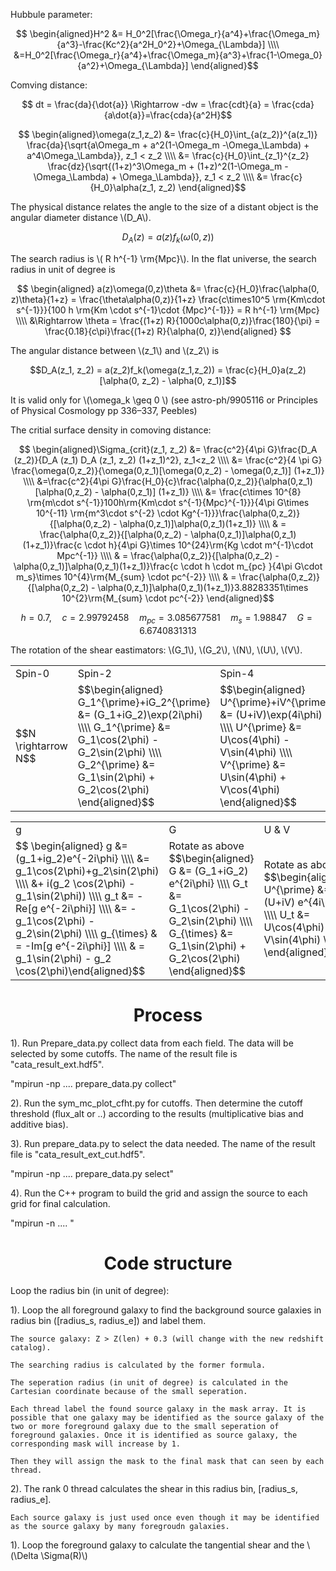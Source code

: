 <script type="text/javascript" src="http://cdn.mathjax.org/mathjax/latest/MathJax.js?config=default"></script>


Hubbule parameter:

$$ \begin{aligned}H^2 &= H_0^2[\frac{\Omega_r}{a^4}+\frac{\Omega_m}{a^3}-\frac{Kc^2}{a^2H_0^2}+\Omega_{\Lambda}] \\\\
&=H_0^2[\frac{\Omega_r}{a^4}+\frac{\Omega_m}{a^3}+\frac{1-\Omega_0}{a^2}+\Omega_{\Lambda}] \end{aligned}$$

Comving distance:

$$ dt = \frac{da}{\dot{a}} \Rightarrow -dw = \frac{cdt}{a} = \frac{cda}{a\dot{a}}=\frac{cda}{a^2H}$$

$$ \begin{aligned}\omega(z_1,z_2) &= \frac{c}{H_0}\int_{a(z_2)}^{a(z_1)} \frac{da}{\sqrt{a\Omega_m + a^2(1-\Omega_m -\Omega_\Lambda) + a^4\Omega_\Lambda}}, z_1 < z_2 \\\\ 
&= \frac{c}{H_0}\int_{z_1}^{z_2} \frac{dz}{\sqrt{(1+z)^3\Omega_m + (1+z)^2(1-\Omega_m -\Omega_\Lambda) + \Omega_\Lambda}}, z_1 < z_2 \\\\
&= \frac{c}{H_0}\alpha(z_1, z_2) \end{aligned}$$

The physical distance relates the angle to the size of a distant object is the angular diameter distance \\(D_A\\). 

$$ D_A(z) = a(z)f_k(\omega(0,z))$$

The search radius is \\( R h^{-1} \rm{Mpc}\\). In the flat universe, the search radius in unit of degree is

$$ \begin{aligned} a(z)\omega(0,z)\theta &= \frac{c}{H_0}\frac{\alpha(0, z)\theta}{1+z} = \frac{\theta\alpha(0,z)}{1+z} \frac{c\times10^5 \rm{Km\cdot s^{-1}}}{100 h \rm{Km \cdot s^{-1}\cdot {Mpc}^{-1}}}  = R h^{-1} \rm{Mpc} \\\\ &\Rightarrow \theta = \frac{(1+z) R}{1000c\alpha(0,z)}\frac{180}{\pi} = \frac{0.18}{c\pi}\frac{(1+z) R}{\alpha(0, z)}\end{aligned} $$

The angular distance between \\(z_1\\) and \\(z_2\\) is

$$D_A(z_1, z_2) = a(z_2)f_k(\omega(z_1,z_2)) = \frac{c}{H_0}a(z_2)[\alpha(0, z_2) - \alpha(0, z_1)]$$

It is valid only for \\(\omega_k \geq 0 \\) (see astro-ph/9905116 or Principles of Physical Cosmology pp 336–337, Peebles)

The critial surface density in comoving distance:

$$ \begin{aligned}\Sigma_{crit}(z_1, z_2) &= \frac{c^2}{4\pi G}\frac{D_A (z_2)}{D_A (z_1) D_A (z_1, z_2) (1+z_1)^2}, z_1<z_2 \\\\
&= \frac{c^2}{4 \pi G} \frac{\omega(0,z_2)}{\omega(0,z_1)[\omega(0,z_2) - \omega(0,z_1)] (1+z_1)} \\\\
&=\frac{c^2}{4\pi G}\frac{H_0}{c}\frac{\alpha(0,z_2)}{\alpha(0,z_1)[\alpha(0,z_2) - \alpha(0,z_1)] (1+z_1)} \\\\
&= \frac{c\times 10^{8} \rm{m\cdot s^{-1}}100h\rm{Km\cdot s^{-1}{Mpc}^{-1}}}{4\pi G\times 10^{-11} \rm{m^3\cdot s^{-2} \cdot Kg^{-1}}}\frac{\alpha(0,z_2)}{[\alpha(0,z_2) - \alpha(0,z_1)]\alpha(0,z_1)(1+z_1)} \\\\
& = \frac{\alpha(0,z_2)}{[\alpha(0,z_2) - \alpha(0,z_1)]\alpha(0,z_1)(1+z_1)}\frac{c \cdot h}{4\pi G}\times 10^{24}\rm{Kg \cdot m^{-1}\cdot Mpc^{-1}} \\\\ 
& = \frac{\alpha(0,z_2)}{[\alpha(0,z_2) - \alpha(0,z_1)]\alpha(0,z_1)(1+z_1)}\frac{c \cdot h \cdot m_{pc} }{4\pi G\cdot m_s}\times 10^{4}\rm{M_{sum} \cdot pc^{-2}} \\\\
& = \frac{\alpha(0,z_2)}{[\alpha(0,z_2) - \alpha(0,z_1)]\alpha(0,z_1)(1+z_1)}3.88283351\times 10^{2}\rm{M_{sum} \cdot pc^{-2}}
\end{aligned}$$

$$  h = 0.7, \quad c = 2.99792458 \quad  m_{pc} = 3.085677581 \quad m_s = 1.98847 \quad G = 6.6740831313$$


The rotation of the shear eastimators: \\(G_1\\), \\(G_2\\), \\(N\\), \\(U\\), \\(V\\).

<table border="0">
 <tr>
    <td>Spin-0</b></td>
    <td>Spin-2</b></td>
    <td>Spin-4</b></td>
 </tr>
 <tr>
 <td>$$N \rightarrow N$$</td>
    <td>$$\begin{aligned} G_1^{\prime}+iG_2^{\prime} &= (G_1+iG_2)\exp(2i\phi) \\\\
   G_1^{\prime} &= G_1\cos(2\phi)  - G_2\sin(2\phi) \\\\
   G_2^{\prime} &= G_1\sin(2\phi)  + G_2\cos(2\phi) \end{aligned}$$</td>
    <td>$$\begin{aligned} U^{\prime}+iV^{\prime} &= (U+iV)\exp(4i\phi) \\\\
   U^{\prime} &= U\cos(4\phi)  - V\sin(4\phi) \\\\
   V^{\prime} &= U\sin(4\phi)  + V\cos(4\phi) \end{aligned}$$</td>
 </tr>
</table>

<table border="0">
 <tr>
    <td>g</b></td>
    <td>G</b></td>
    <td>U & V</b></td>
 </tr>
 <tr>
    <td>$$ \begin{aligned} g &=(g_1+ig_2)e^{-2i\phi} \\\\
    &= g_1\cos(2\phi)+g_2\sin(2\phi) \\\\
    &+ i(g_2 \cos(2\phi) - g_1\sin(2\phi)) \\\\ 
    g_t &= -Re[g e^{-2i\phi}] \\\\ &= -g_1\cos(2\phi) - g_2\sin(2\phi) \\\\ 
    g_{\times} & = -Im[g e^{-2i\phi}] \\\\
    & = g_1\sin(2\phi) - g_2 \cos(2\phi)\end{aligned}$$</td>
    <td>Rotate as above $$\begin{aligned} G &= (G_1+iG_2) e^{2i\phi} \\\\
    G_t &= G_1\cos(2\phi)  - G_2\sin(2\phi) \\\\
    G_{\times} &= G_1\sin(2\phi) + G_2\cos(2\phi) \end{aligned}$$</td>
    <td>Rotate as above $$\begin{aligned} U^{\prime} &= (U+iV) e^{4i\phi} \\\\
    U_t &= U\cos(4\phi) - V\sin(4\phi) \\\\ \end{aligned}$$</td>
 </tr>
</table>


# <center>Process

1). Run Prepare_data.py collect data from each field. The data will be selected by some cutoffs. The name of the result file is "cata_result_ext.hdf5".

"mpirun -np ....  prepare_data.py collect"

2). Run the sym_mc_plot_cfht.py for cutoffs. Then determine the cutoff threshold (flux_alt or ..) according to the results (multiplicative bias and additive bias).

3). Run prepare_data.py to select the data needed. The name of the result file is "cata_result_ext_cut.hdf5". 

"mpirun -np ....  prepare_data.py select"

4). Run the C++ program to build the grid and assign the source to each grid for final calculation.

"mpirun -n ....  "

# <center> Code structure

Loop the radius bin (in unit of degree):


1). Loop the all foreground galaxy to find the background source galaxies in radius bin ([radius_s, radius_e]) and label them.
~~~
The source galaxy: Z > Z(len) + 0.3 (will change with the new redshift catalog).

The searching radius is calculated by the former formula.

The seperation radius (in unit of degree) is calculated in the Cartesian coordinate because of the small seperation.

Each thread label the found source galaxy in the mask array. It is possible that one galaxy may be identified as the source galaxy of the two or more foreground galaxy due to the small seperation of foreground galaxies. Once it is identified as source galaxy, the corresponding mask will increase by 1.

Then they will assign the mask to the final mask that can seen by each thread.
~~~

2). The rank 0 thread calculates the shear in this radius bin,  [radius_s, radius_e].

~~~
Each source galaxy is just used once even though it may be identified as the source galaxy by many foregroudn galaxies.
~~~

1). Loop the foreground galaxy to calculate the tangential shear and the \\(\Delta \Sigma(R)\\)